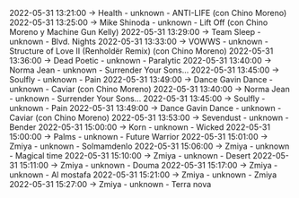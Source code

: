 2022-05-31 13:21:00 -> Health - unknown - ANTI-LIFE (con Chino Moreno)
2022-05-31 13:25:00 -> Mike Shinoda - unknown - Lift Off (con Chino Moreno y Machine Gun Kelly)
2022-05-31 13:29:00 -> Team Sleep - unknown - Blvd. Nights
2022-05-31 13:33:00 -> VOWWS - unknown - Structure of Love II (Renholdër Remix) (con Chino Moreno)
2022-05-31 13:36:00 -> Dead Poetic - unknown - Paralytic
2022-05-31 13:40:00 -> Norma Jean - unknown - Surrender Your Sons...
2022-05-31 13:45:00 -> Soulfly - unknown - Pain
2022-05-31 13:49:00 -> Dance Gavin Dance - unknown - Caviar (con Chino Moreno)
2022-05-31 13:40:00 -> Norma Jean - unknown - Surrender Your Sons...
2022-05-31 13:45:00 -> Soulfly - unknown - Pain
2022-05-31 13:49:00 -> Dance Gavin Dance - unknown - Caviar (con Chino Moreno)
2022-05-31 13:53:00 -> Sevendust - unknown - Bender
2022-05-31 15:00:00 -> Korn - unknown - Wicked
2022-05-31 15:00:00 -> Palms - unknown - Future Warrior
2022-05-31 15:01:00 -> Zmiya - unknown - Solmamdenlo
2022-05-31 15:06:00 -> Zmiya - unknown - Magical time
2022-05-31 15:10:00 -> Zmiya - unknown - Desert
2022-05-31 15:11:00 -> Zmiya - unknown - Douma
2022-05-31 15:17:00 -> Zmiya - unknown - Al mostafa
2022-05-31 15:21:00 -> Zmiya - unknown - Zmiya
2022-05-31 15:27:00 -> Zmiya - unknown - Terra nova
